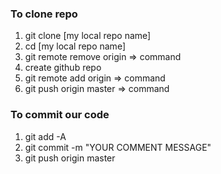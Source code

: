 ### To clone repo
1. git clone <repo SSH> [my local repo name]
2. cd [my local repo name]
3. git remote remove origin => command
4. create github repo
5. git remote add origin <my repo SSH> => command
6. git push origin master => command

### To commit our code 
1. git add -A
2. git commit -m "YOUR COMMENT MESSAGE"
3. git push origin master
